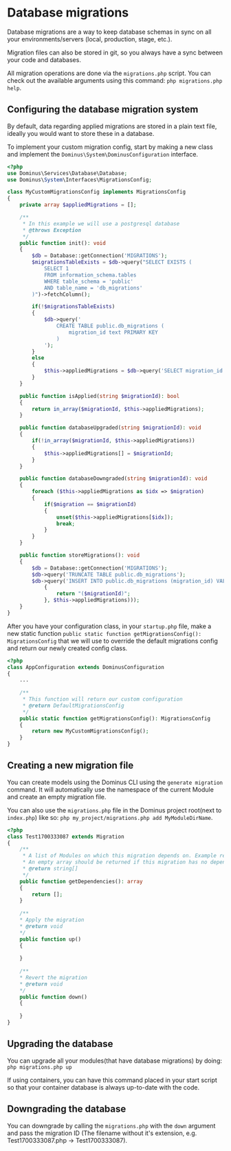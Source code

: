 # Database migrations

Database migrations are a way to keep database schemas in sync on all your environments/servers (local, production, stage, etc.). 

Migration files can also be stored in git, so you always have a sync between your code and databases.

All migration operations are done via the `migrations.php` script. You can check out the available arguments using this command: `php migrations.php help`.

## Configuring the database migration system

By default, data regarding applied migrations are stored in a plain text file, ideally you would want to store these in a database.

To implement your custom migration config, start by making a new class and implement the `Dominus\System\DominusConfiguration` interface.

``` php
<?php
use Dominus\Services\Database\Database;
use Dominus\System\Interfaces\MigrationsConfig;

class MyCustomMigrationsConfig implements MigrationsConfig
{
    private array $appliedMigrations = [];

    /**
     * In this example we will use a postgresql database
     * @throws Exception
     */
    public function init(): void
    {
        $db = Database::getConnection('MIGRATIONS');
        $migrationsTableExists = $db->query("SELECT EXISTS (
            SELECT 1
            FROM information_schema.tables
            WHERE table_schema = 'public'
            AND table_name = 'db_migrations'
        )")->fetchColumn();

        if(!$migrationsTableExists)
        {
            $db->query('
                CREATE TABLE public.db_migrations (
                    migration_id text PRIMARY KEY
                )
            ');
        }
        else
        {
            $this->appliedMigrations = $db->query('SELECT migration_id FROM public.db_migrations')->fetchAllFromColumn();
        }
    }

    public function isApplied(string $migrationId): bool
    {
        return in_array($migrationId, $this->appliedMigrations);
    }

    public function databaseUpgraded(string $migrationId): void
    {
        if(!in_array($migrationId, $this->appliedMigrations))
        {
            $this->appliedMigrations[] = $migrationId;
        }
    }

    public function databaseDowngraded(string $migrationId): void
    {
        foreach ($this->appliedMigrations as $idx => $migration)
        {
            if($migration == $migrationId)
            {
                unset($this->appliedMigrations[$idx]);
                break;
            }
        }
    }

    public function storeMigrations(): void
    {
        $db = Database::getConnection('MIGRATIONS');
        $db->query('TRUNCATE TABLE public.db_migrations');
        $db->query('INSERT INTO public.db_migrations (migration_id) VALUES ' . implode(',', array_map(static function (string $migrationId)
            {
                return "($migrationId)";
            }, $this->appliedMigrations)));
    }
}
```

After you have your configuration class, in your `startup.php` file, make a new static function `public static function getMigrationsConfig(): MigrationsConfig` that we will use to override the default migrations config and return our newly created config class.

``` php
<?php
class AppConfiguration extends DominusConfiguration
{
    ...
    
    /**
     * This function will return our custom configuration
     * @return DefaultMigrationsConfig
     */
    public static function getMigrationsConfig(): MigrationsConfig
    {
        return new MyCustomMigrationsConfig();
    }
}
```

## Creating a new migration file

You can create models using the Dominus CLI using the `generate migration` command. It will automatically use the namespace of the current Module and create an empty migration file.

You can also use the `migrations.php` file in the Dominus project root(next to `index.php`) like so: `php my_project/migrations.php add MyModuleDirName`.


``` php
<?php
class Test1700333087 extends Migration
{
    /**
     * A list of Modules on which this migration depends on. Example return ['MyModule'];
     * An empty array should be returned if this migration has no dependencies;
     * @return string[]
     */
    public function getDependencies(): array
    {
        return [];
    }
    
    /**
    * Apply the migration
    * @return void
    */
    public function up()
    {
        
    }
    
    /**
    * Revert the migration
    * @return void
    */
    public function down()
    {
        
    }
}
```

## Upgrading the database

You can upgrade all your modules(that have database migrations) by doing: `php migrations.php up`

If using containers, you can have this command placed in your start script so that your container database is always up-to-date with the code.

## Downgrading the database

You can downgrade by calling the `migrations.php` with the `down` argument and pass the migration ID (The filename without it's extension, e.g. Test1700333087.php -> Test1700333087). 
